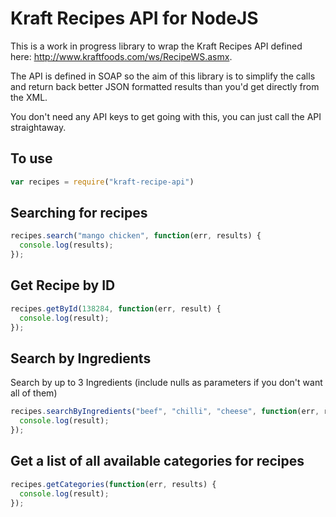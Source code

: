 # Kraft Recipes API for NodeJS
This is a work in progress library to wrap the Kraft Recipes API defined here: http://www.kraftfoods.com/ws/RecipeWS.asmx.

The API is defined in SOAP so the aim of this library is to simplify the calls and return back better JSON formatted results than you'd get directly from the XML.

You don't need any API keys to get going with this, you can just call the API straightaway.

## To use
```javascript
var recipes = require("kraft-recipe-api")
```

## Searching for recipes
```javascript
recipes.search("mango chicken", function(err, results) {
  console.log(results);
});
```

## Get Recipe by ID
```javascript
recipes.getById(138284, function(err, result) {
  console.log(result);
});
```

## Search by Ingredients
Search by up to 3 Ingredients (include nulls as parameters if you don't want all of them)
```javascript
recipes.searchByIngredients("beef", "chilli", "cheese", function(err, results) {
  console.log(result);
});
```

## Get a list of all available categories for recipes
```javascript
recipes.getCategories(function(err, results) {
  console.log(result);
});
```
